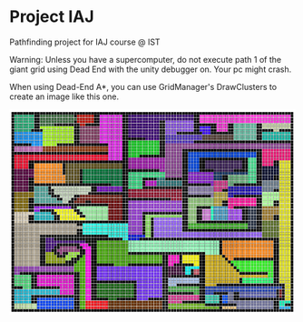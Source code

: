 # Project IAJ
Pathfinding project for IAJ course @ IST

Warning: Unless you have a supercomputer, do not execute path 1 of the giant grid using Dead End with the unity debugger on. Your pc might crash.

When using Dead-End A*, you can use GridManager's DrawClusters to create an image like this one.

![image](./clusters.PNG)
